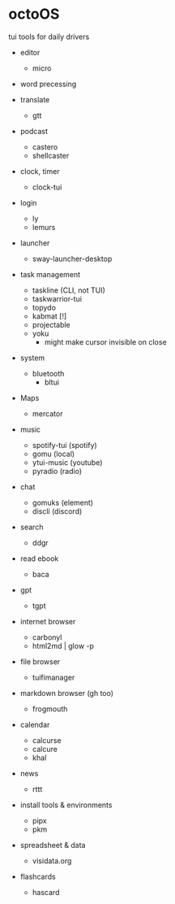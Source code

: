 # octoOS
tui tools for daily drivers

* editor
  * micro

* word precessing

* translate
  * gtt

* podcast
  * castero
  * shellcaster

* clock, timer
  * clock-tui

* login
  * ly
  * lemurs

* launcher
  * sway-launcher-desktop

* task management
  * taskline (CLI, not TUI)
  * taskwarrior-tui
  * topydo
  * kabmat [!]
  * projectable
  * yoku
    * might make cursor invisible on close

* system
  * bluetooth
    * bltui

* Maps
  * mercator
    
* music
  * spotify-tui (spotify)
  * gomu (local)
  * ytui-music (youtube)
  * pyradio (radio)
  
* chat
  * gomuks (element)
  * discli (discord)
  
* search
  * ddgr 

* read ebook
  * baca

* gpt
  * tgpt

* internet browser
  * carbonyl
  * html2md | glow -p

* file browser
  * tuifimanager

* markdown browser (gh too)
  * frogmouth
  
* calendar
  * calcurse
  * calcure
  * khal
  
* news
  * rttt
  
* install tools & environments
  * pipx
  * pkm

* spreadsheet & data
  * visidata.org

* flashcards
  * hascard

